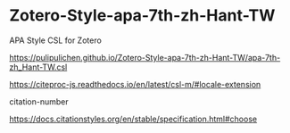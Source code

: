 # Zotero-Style-apa-7th-zh-Hant-TW
APA Style CSL for Zotero

https://pulipulichen.github.io/Zotero-Style-apa-7th-zh-Hant-TW/apa-7th-zh_Hant-TW.csl

https://citeproc-js.readthedocs.io/en/latest/csl-m/#locale-extension

citation-number

https://docs.citationstyles.org/en/stable/specification.html#choose